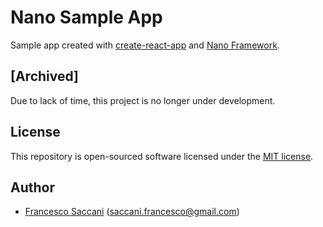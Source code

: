 # Nano Sample App
Sample app created with [create-react-app](https://create-react-app.dev/) and
[Nano Framework](https://github.com/franksacco/nano-framework).

## \[Archived\]
Due to lack of time, this project is no longer under development.

## License
This repository is open-sourced software licensed under the [MIT license](LICENSE.md).

## Author
 - [Francesco Saccani](https://github.com/franksacco) (saccani.francesco@gmail.com)
